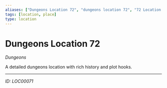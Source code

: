 ```yaml
---
aliases: ["Dungeons Location 72", "dungeons location 72", "72 Location Dungeons"]
tags: [location, place]
type: location
---
```


# Dungeons Location 72

*Dungeons*

A detailed dungeons location with rich history and plot hooks.

---
*ID: LOC00071*